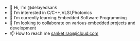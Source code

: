 - 👋 Hi, I’m @delayedsank
- 👀 I’m interested in C/C++,VLSI,Photonics
- 🌱 I’m currently learning Embedded Software Programming
- 💞️ I’m looking to collaborate on various embedded projects and development 
- 📫 How to reach me sanket.rao@icloud.com

<!---
delayedsank/delayedsank is a ✨ special ✨ repository because its `README.md` (this file) appears on your GitHub profile.
You can click the Preview link to take a look at your changes.
--->
